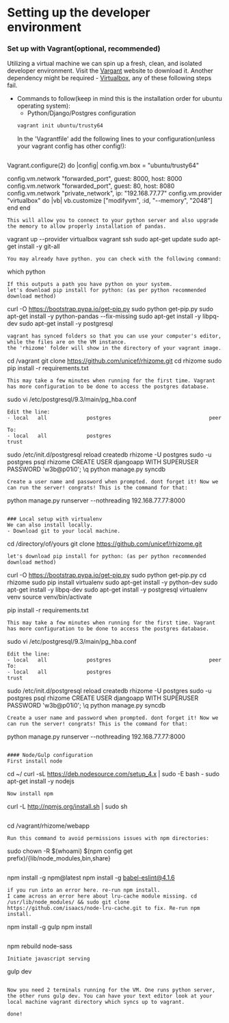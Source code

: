 # Setting up the developer environment

### Set up with Vagrant(optional, recommended)
Utilizing a virtual machine we can spin up a fresh, clean, and isolated developer environment. Visit the [Vargant](https://www.vagrantup.com/) website to download it. Another dependency might be required - [Virtualbox](https://www.virtualbox.org/wiki/Downloads), any of these following steps fail.
* Commands to follow(keep in mind this is the installation order for ubuntu operating system):
  - Python/Django/Postgres configuration
  ```bash
  vagrant init ubuntu/trusty64
  ```
  In the 'Vagrantfile' add the following lines to your configuration(unless your vagrant config has other config!):
  ```
Vagrant.configure(2) do |config|
  config.vm.box = "ubuntu/trusty64"

  config.vm.network "forwarded_port", guest: 8000, host: 8000
  config.vm.network "forwarded_port", guest: 80, host: 8080
  config.vm.network "private_network", ip: "192.168.77.77"
  config.vm.provider "virtualbox" do |vb|
    vb.customize ["modifyvm", :id, "--memory", "2048"]
  end
end
  ```
  This will allow you to connect to your python server and also upgrade the memory to allow properly installation of pandas.
  ```
  vagrant up --provider virtualbox
  vagrant ssh
  sudo apt-get update
  sudo apt-get install -y git-all
  ```
  You may already have python. you can check with the following command:
  ```
  which python
  ```
  If this outputs a path you have python on your system.
  let's download pip install for python: (as per python recommended download method)
  ```
  curl -O https://bootstrap.pypa.io/get-pip.py
  sudo python get-pip.py
  sudo apt-get install -y python-pandas --fix-missing
  sudo apt-get install -y libpq-dev
  sudo apt-get install -y postgresql
  ```
  vagrant has synced folders so that you can use your computer's editor, while the files are on the VM instance.
  the 'rhizome' folder will show in the directory of your vagrant image.
  ```
  cd /vagrant
  git clone https://github.com/unicef/rhizome.git
  cd rhizome
  sudo pip install -r requirements.txt
  ```
  This may take a few minutes when running for the first time. Vagrant has more configuration to be done to access the postgres database.
  ```
  sudo vi /etc/postgresql/9.3/main/pg_hba.conf
  ```
  Edit the line:
  - local   all             postgres                                peer

  To:
  - local   all             postgres                                trust
  ```
  sudo /etc/init.d/postgresql reload
  createdb rhizome -U postgres
  sudo -u postgres psql rhizome
  CREATE USER djangoapp WITH SUPERUSER PASSWORD 'w3b@p01i0';
  \q
  python manage.py syncdb
  ```
  Create a user name and password when prompted. dont forget it! Now we can run the server! congrats! This is the command for that:
  ```
  python manage.py runserver --nothreading 192.168.77.77:8000
  ```

### Local setup with virtualenv
We can also install locally.
- Download git to your local machine.
  ```
  cd /directory/of/yours
  git clone https://github.com/unicef/rhizome.git
  ```
  let's download pip install for python: (as per python recommended download method)
  ```
  curl -O https://bootstrap.pypa.io/get-pip.py
  sudo python get-pip.py
  cd rhizome
  sudo pip install virtualenv
  sudo apt-get install -y python-dev
  sudo apt-get install -y libpq-dev
  sudo apt-get install -y postgresql
  virtualenv venv
  source venv/bin/activate

  pip install -r requirements.txt
  ```
  This may take a few minutes when running for the first time. Vagrant has more configuration to be done to access the postgres database.
  ```
  sudo vi /etc/postgresql/9.3/main/pg_hba.conf
  ```
  Edit the line:
  - local   all             postgres                                peer
  To:
  - local   all             postgres                                trust
  ```
  sudo /etc/init.d/postgresql reload
  createdb rhizome -U postgres
  sudo -u postgres psql rhizome
  CREATE USER djangoapp WITH SUPERUSER PASSWORD 'w3b@p01i0';
  \q
  python manage.py syncdb
  ```
  Create a user name and password when prompted. dont forget it! Now we can run the server! congrats! This is the command for that:
  ```
  python manage.py runserver --nothreading 192.168.77.77:8000
  ```

#### Node/Gulp configuration
  First install node
  ```
  cd ~/
  curl -sL https://deb.nodesource.com/setup_4.x | sudo -E bash -
  sudo apt-get install -y nodejs
  ```
  Now install npm
  ```
  curl -L http://npmjs.org/install.sh | sudo sh
  ```
  ```
  cd /vagrant/rhizome/webapp
  ```
  Run this command to avoid permissions issues with npm directories:
  ```
  sudo chown -R $(whoami) $(npm config get prefix)/{lib/node_modules,bin,share}
  ```
  ```
  npm install -g npm@latest
  npm install -g babel-eslint@4.1.6
  ```
  if you run into an error here. re-run npm install.
  I came across an error here about lru-cache module missing. cd /usr/lib/node_modules/ && sudo git clone https://github.com/isaacs/node-lru-cache.git to fix. Re-run npm install.

  ```
  npm install -g gulp
  npm install
  ```
  ```
  npm rebuild node-sass
  ```
  Initiate javascript serving
  ```
  gulp dev
  ```

  Now you need 2 terminals running for the VM. One runs python server, the other runs gulp dev. You can have your text editor look at your local machine vagrant directory which syncs up to vagrant.

  done!